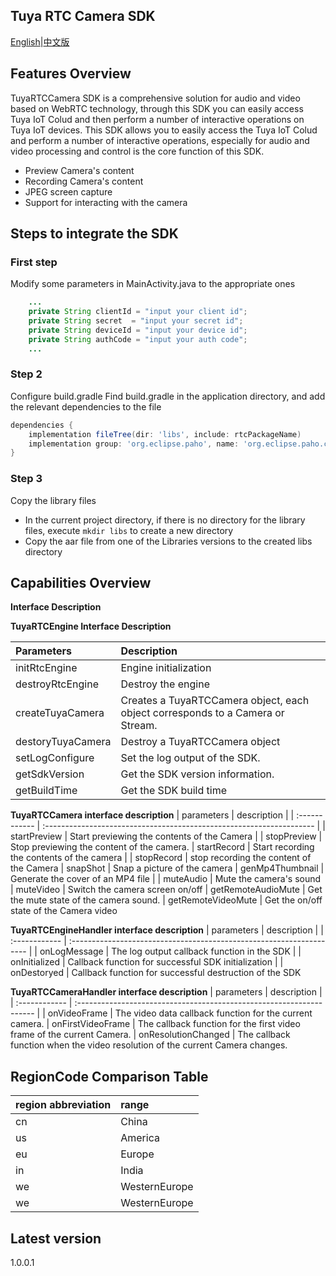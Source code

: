 
## Tuya RTC Camera SDK



[English](README.md)|[中文版](README-ZH.md)

## Features Overview
TuyaRTCCamera SDK is a comprehensive solution for audio and video based on WebRTC technology,
through this SDK you can easily access Tuya IoT Colud and then perform a number of interactive
operations on Tuya IoT devices.
This SDK allows you to easily access the Tuya IoT Colud and perform a number of interactive
operations, especially for audio and video processing and control is the core function of this SDK.
- Preview Camera's content
- Recording Camera's content
- JPEG screen capture
- Support for interacting with the camera

## Steps to integrate the SDK
### First step
Modify some parameters in MainActivity.java to the appropriate ones
``` java
    ...
    private String clientId = "input your client id";
    private String secret  = "input your secret id";
    private String deviceId = "input your device id";
    private String authCode = "input your auth code";
    ...
```
### Step 2
Configure build.gradle
Find build.gradle in the application directory, and add the relevant dependencies to the file

``` gradle
dependencies {
    implementation fileTree(dir: 'libs', include: rtcPackageName)
    implementation group: 'org.eclipse.paho', name: 'org.eclipse.paho.client.mqttv3', version: '1.2.5'
}
```

### Step 3
Copy the library files
- In the current project directory, if there is no directory for the library files, execute `mkdir libs` to create a new directory
- Copy the aar file from one of the Libraries versions to the created libs directory

## Capabilities Overview

**Interface Description**

**TuyaRTCEngine Interface Description**

| Parameters | Description |
| :------------ | :------------------------------------------------------------------- |
| initRtcEngine | Engine initialization |
| destroyRtcEngine | Destroy the engine
| createTuyaCamera | Creates a TuyaRTCCamera object, each object corresponds to a Camera or Stream.
| destoryTuyaCamera | Destroy a TuyaRTCCamera object |
| setLogConfigure | Set the log output of the SDK. | getSdkVersion
| getSdkVersion | Get the SDK version information.
| getBuildTime | Get the SDK build time |


**TuyaRTCCamera interface description**
| parameters | description |
| :------------ | :------------------------------------------------------------------- |
| startPreview | Start previewing the contents of the Camera |
| stopPreview | Stop previewing the content of the camera.
| startRecord | Start recording the contents of the camera |
| stopRecord | stop recording the content of the Camera
| snapShot | Snap a picture of the camera
| genMp4Thumbnail | Generate the cover of an MP4 file |
| muteAudio | Mute the camera's sound
| muteVideo | Switch the camera screen on/off
| getRemoteAudioMute | Get the mute state of the camera sound.
| getRemoteVideoMute | Get the on/off state of the Camera video


**TuyaRTCEngineHandler interface description**
| parameters | description |
| :------------ | :------------------------------------------------------------------- |
| onLogMessage | The log output callback function in the SDK |
| onInitialized | Callback function for successful SDK initialization |
| onDestoryed | Callback function for successful destruction of the SDK

**TuyaRTCCameraHandler interface description**
| parameters | description |
| :------------ | :------------------------------------------------------------------- |
| onVideoFrame | The video data callback function for the current camera.
| onFirstVideoFrame | The callback function for the first video frame of the current Camera.
| onResolutionChanged | The callback function when the video resolution of the current Camera changes.

## RegionCode Comparison Table
| region abbreviation | range |
| :------------ | :------------------------------------------------------------------- |
| cn | China |
| us | America |
| eu | Europe |
| in | India |
| we | WesternEurope
| we | WesternEurope |



## Latest version
1.0.0.1

